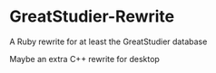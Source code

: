 # GreatStudier-Rewrite
A Ruby rewrite for at least the GreatStudier database

Maybe an extra C++ rewrite for desktop
